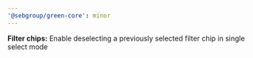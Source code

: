 ```yaml
---
'@sebgroup/green-core': minor
---
```


**Filter chips:** Enable deselecting a previously selected filter chip in single select mode

